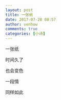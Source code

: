 ```yaml
---
layout: post
title: 一张纸
date: 2017-07-28 08:57
author: venhow
comments: true
categories: [小诗]
---
```

一张纸

时间久了

也会变色

一段情

同样如此
